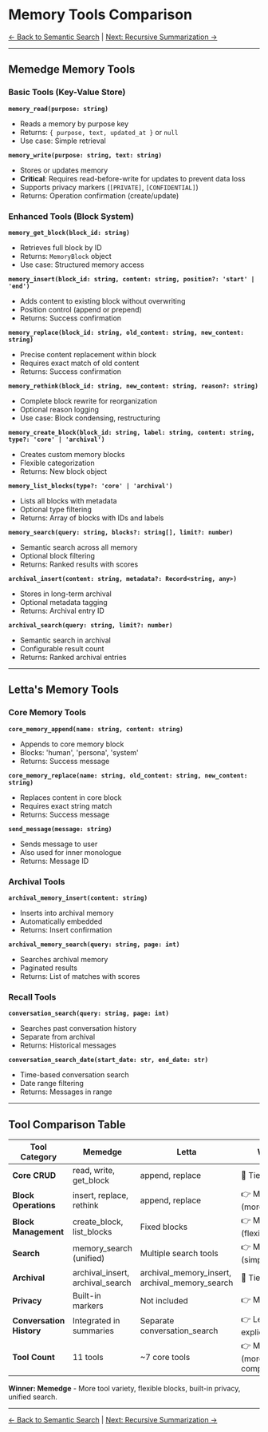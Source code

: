# Memory Tools Comparison

[← Back to Semantic Search](04-semantic-search.md) | [Next: Recursive Summarization →](06-recursive-summarization.md)

---

## Memedge Memory Tools

### Basic Tools (Key-Value Store)

**`memory_read(purpose: string)`**
- Reads a memory by purpose key
- Returns: `{ purpose, text, updated_at }` or `null`
- Use case: Simple retrieval

**`memory_write(purpose: string, text: string)`**
- Stores or updates memory
- **Critical**: Requires read-before-write for updates to prevent data loss
- Supports privacy markers (`[PRIVATE]`, `[CONFIDENTIAL]`)
- Returns: Operation confirmation (create/update)

### Enhanced Tools (Block System)

**`memory_get_block(block_id: string)`**
- Retrieves full block by ID
- Returns: `MemoryBlock` object
- Use case: Structured memory access

**`memory_insert(block_id: string, content: string, position?: 'start' | 'end')`**
- Adds content to existing block without overwriting
- Position control (append or prepend)
- Returns: Success confirmation

**`memory_replace(block_id: string, old_content: string, new_content: string)`**
- Precise content replacement within block
- Requires exact match of old content
- Returns: Success confirmation

**`memory_rethink(block_id: string, new_content: string, reason?: string)`**
- Complete block rewrite for reorganization
- Optional reason logging
- Use case: Block condensing, restructuring

**`memory_create_block(block_id: string, label: string, content: string, type?: 'core' | 'archival')`**
- Creates custom memory blocks
- Flexible categorization
- Returns: New block object

**`memory_list_blocks(type?: 'core' | 'archival')`**
- Lists all blocks with metadata
- Optional type filtering
- Returns: Array of blocks with IDs and labels

**`memory_search(query: string, blocks?: string[], limit?: number)`**
- Semantic search across all memory
- Optional block filtering
- Returns: Ranked results with scores

**`archival_insert(content: string, metadata?: Record<string, any>)`**
- Stores in long-term archival
- Optional metadata tagging
- Returns: Archival entry ID

**`archival_search(query: string, limit?: number)`**
- Semantic search in archival
- Configurable result count
- Returns: Ranked archival entries

---

## Letta's Memory Tools

### Core Memory Tools

**`core_memory_append(name: string, content: string)`**
- Appends to core memory block
- Blocks: 'human', 'persona', 'system'
- Returns: Success message

**`core_memory_replace(name: string, old_content: string, new_content: string)`**
- Replaces content in core block
- Requires exact string match
- Returns: Success message

**`send_message(message: string)`**
- Sends message to user
- Also used for inner monologue
- Returns: Message ID

### Archival Tools

**`archival_memory_insert(content: string)`**
- Inserts into archival memory
- Automatically embedded
- Returns: Insert confirmation

**`archival_memory_search(query: string, page: int)`**
- Searches archival memory
- Paginated results
- Returns: List of matches with scores

### Recall Tools

**`conversation_search(query: string, page: int)`**
- Searches past conversation history
- Separate from archival
- Returns: Historical messages

**`conversation_search_date(start_date: str, end_date: str)`**
- Time-based conversation search
- Date range filtering
- Returns: Messages in range

---

## Tool Comparison Table

| Tool Category | Memedge | Letta | Winner |
|--------------|---------|-------|---------|
| **Core CRUD** | read, write, get_block | append, replace | 🤝 Tie |
| **Block Operations** | insert, replace, rethink | append, replace | 👉 Memedge (more options) |
| **Block Management** | create_block, list_blocks | Fixed blocks | 👉 Memedge (flexible) |
| **Search** | memory_search (unified) | Multiple search tools | 👉 Memedge (simpler) |
| **Archival** | archival_insert, archival_search | archival_memory_insert, archival_memory_search | 🤝 Tie |
| **Privacy** | Built-in markers | Not included | 👉 Memedge |
| **Conversation History** | Integrated in summaries | Separate conversation_search | 👉 Letta (more explicit) |
| **Tool Count** | 11 tools | ~7 core tools | 👉 Memedge (more comprehensive) |

**Winner: Memedge** - More tool variety, flexible blocks, built-in privacy, unified search.

---

[← Back to Semantic Search](04-semantic-search.md) | [Next: Recursive Summarization →](06-recursive-summarization.md)

